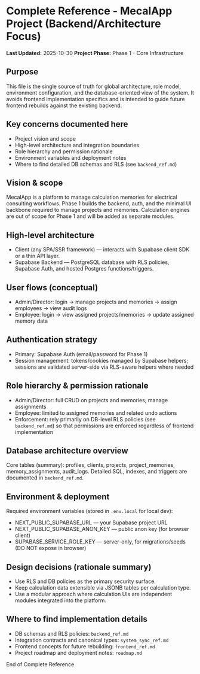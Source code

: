 # Complete Reference - MecalApp Project (Backend/Architecture Focus)

**Last Updated:** 2025-10-30
**Project Phase:** Phase 1 - Core Infrastructure

Purpose
-------
This file is the single source of truth for global architecture, role model, environment configuration, and the database-oriented view of the system. It avoids frontend implementation specifics and is intended to guide future frontend rebuilds against the existing backend.

Key concerns documented here
---------------------------
- Project vision and scope
- High-level architecture and integration boundaries
- Role hierarchy and permission rationale
- Environment variables and deployment notes
- Where to find detailed DB schemas and RLS (see `backend_ref.md`)

Vision & scope
--------------
MecalApp is a platform to manage calculation memories for electrical consulting workflows. Phase 1 builds the backend, auth, and the minimal UI backbone required to manage projects and memories. Calculation engines are out of scope for Phase 1 and will be added as separate modules.

High-level architecture
-----------------------
- Client (any SPA/SSR framework) — interacts with Supabase client SDK or a thin API layer.
- Supabase Backend — PostgreSQL database with RLS policies, Supabase Auth, and hosted Postgres functions/triggers.

User flows (conceptual)
------------------------
- Admin/Director: login → manage projects and memories → assign employees → view audit logs
- Employee: login → view assigned projects/memories → update assigned memory data

Authentication strategy
------------------------
- Primary: Supabase Auth (email/password for Phase 1)
- Session management: tokens/cookies managed by Supabase helpers; sessions are validated server-side via RLS-aware helpers where needed

Role hierarchy & permission rationale
-----------------------------------
- Admin/Director: full CRUD on projects and memories; manage assignments
- Employee: limited to assigned memories and related undo actions
- Enforcement: rely primarily on DB-level RLS policies (see `backend_ref.md`) so that permissions are enforced regardless of frontend implementation

Database architecture overview
-----------------------------
Core tables (summary): profiles, clients, projects, project_memories, memory_assignments, audit_logs. Detailed SQL, indexes, and triggers are documented in `backend_ref.md`.

Environment & deployment
------------------------
Required environment variables (stored in `.env.local` for local dev):
- NEXT_PUBLIC_SUPABASE_URL — your Supabase project URL
- NEXT_PUBLIC_SUPABASE_ANON_KEY — public anon key (for browser client)
- SUPABASE_SERVICE_ROLE_KEY — server-only, for migrations/seeds (DO NOT expose in browser)

Design decisions (rationale summary)
-----------------------------------
- Use RLS and DB policies as the primary security surface.
- Keep calculation data extensible via JSONB tables per calculation type.
- Use a modular approach where calculation UIs are independent modules integrated into the platform.

Where to find implementation details
-----------------------------------
- DB schemas and RLS policies: `backend_ref.md`
- Integration contracts and canonical types: `system_sync_ref.md`
- Frontend concepts for future rebuilding: `frontend_ref.md`
- Project roadmap and deployment notes: `roadmap.md`

End of Complete Reference
